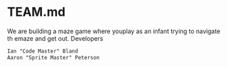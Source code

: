 # TEAM.md
We are building a maze game where youplay as an infant trying to navigate th emaze and get out.
Developers
```markdown 
Ian "Code Master" Bland
Aaron "Sprite Master" Peterson
